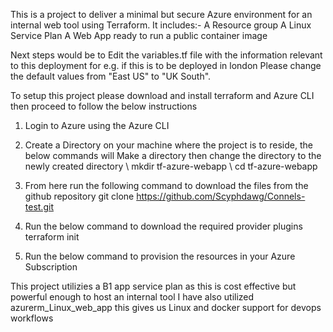 This is a project to deliver a minimal but secure Azure environment for an internal web tool using Terraform.
It includes:-
    A Resource group
    A Linux Service Plan
    A Web App ready to run a public container image

Next steps would be to Edit the variables.tf file with the information relevant to this deployment for e.g. if this is to be deployed in london
Please change the default values from "East US" to "UK South".

To setup this project please download and install terraform and Azure CLI then proceed to follow the below instructions

1. Login to Azure using the Azure CLI
2. Create a Directory on your machine where the project is to reside, the below commands will Make a directory then change the directory to the newly created directory
    \\  mkdir tf-azure-webapp
    \\  cd tf-azure-webapp
3. From here run the following command to download the files from the github repository
      git clone https://github.com/Scyphdawg/Connels-test.git

4. Run the below command to download the required provider plugins
  terraform init
5. Run the below command to provision the resources in your Azure Subscription



This project utilizies a B1 app service plan as this is cost effective but powerful enough to host an internal tool
I have also utilized azurerm_Linux_web_app this gives us Linux and docker support for devops workflows

